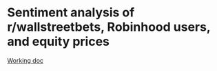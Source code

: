 # Sentiment analysis of r/wallstreetbets, Robinhood users, and equity prices

[Working doc](https://docs.google.com/document/d/1gxtnKA8kYnErLlQG9D1arkF0PyiTmxI0CQyOZFLH4Tw/edit?ts=5f38399a)